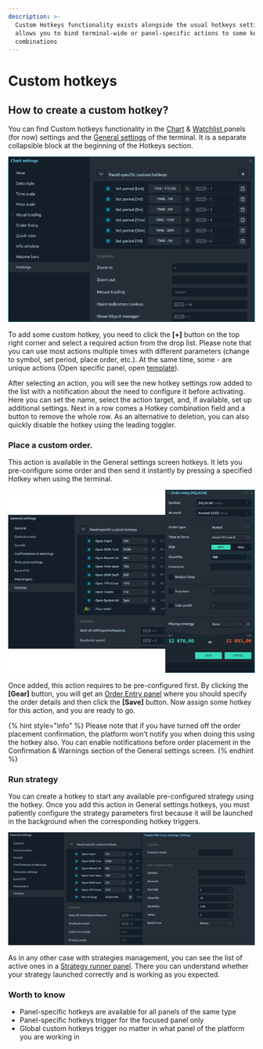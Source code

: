 ```yaml
---
description: >-
  Custom Hotkeys functionality exists alongside the usual hotkeys settings and
  allows you to bind terminal-wide or panel-specific actions to some keyboard
  combinations
---
```


# Custom hotkeys

## How to create a custom hotkey?

You can find Custom hotkeys functionality in the [Chart](../analytics-panels/chart/) & [Watchlist ](../analytics-panels/watchlist.md)panels (for now) settings and the [General settings](general-settings-1.md) of the terminal. It is a separate collapsible block at the beginning of the Hotkeys section.

![Custom hotkeys in Chart panel settings](<../.gitbook/assets/image3 (2).png>)

To add some custom hotkey, you need to click the **\[+]** button on the top right corner and select a required action from the drop list. Please note that you can use most actions multiple times with different parameters (change to symbol, set period, place order, etc.). At the same time, some - are unique actions (Open specific panel, open [template](templates.md)).

After selecting an action, you will see the new hotkey settings row added to the list with a notification about the need to configure it before activating. Here you can set the name, select the action target, and, if available, set up additional settings. Next in a row comes a Hotkey combination field and a button to remove the whole row. As an alternative to deletion, you can also quickly disable the hotkey using the leading toggler.

### Place a custom order.&#x20;

This action is available in the General settings screen hotkeys. It lets you pre-configure some order and then send it instantly by pressing a specified Hotkey when using the terminal.

![Hotkey for quick order placement configuration](<../.gitbook/assets/image2 (1).png>)

Once added, this action requires to be pre-configured first. By clicking the **\[Gear]** button, you will get an [Order Entry panel](../trading-panels/order-entry/) where you should specify the order details and then click the **\[Save]** button. Now assign some hotkey for this action, and you are ready to go.

{% hint style="info" %}
Please note that if you have turned off the order placement confirmation, the platform won't notify you when doing this using the hotkey also. You can enable notifications before order placement in the Confirmation & Warnings section of the General settings screen.
{% endhint %}

### Run strategy&#x20;

You can create a hotkey to start any available pre-configured strategy using the hotkey. Once you add this action in General settings hotkeys, you must patiently configure the strategy parameters first because it will be launched in the background when the corresponding hotkey triggers.

![Parameters for Strategy launch custom hotkey](../.gitbook/assets/image1.png)

As in any other case with strategies management, you can see the list of active ones in a [Strategy runner panel](../quantower-algo/strategy-runner.md). There you can understand whether your strategy launched correctly and is working as you expected.&#x20;

### Worth to know&#x20;

* Panel-specific hotkeys are available for all panels of the same type&#x20;
* Panel-specific hotkeys trigger for the focused panel only&#x20;
* Global custom hotkeys trigger no matter in what panel of the platform you are working in
